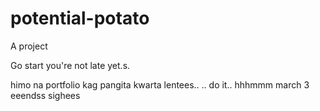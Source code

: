 # potential-potato
A project

Go start you're not late yet.s.

himo na portfolio kag pangita kwarta lentees..
..
do it..
 hhhmmm march 3 eeendss
 sighees
<!-- I will start today freelancing and VA help meqq

help me help me helpppp..

mashed potato
heyy

hello. s.
